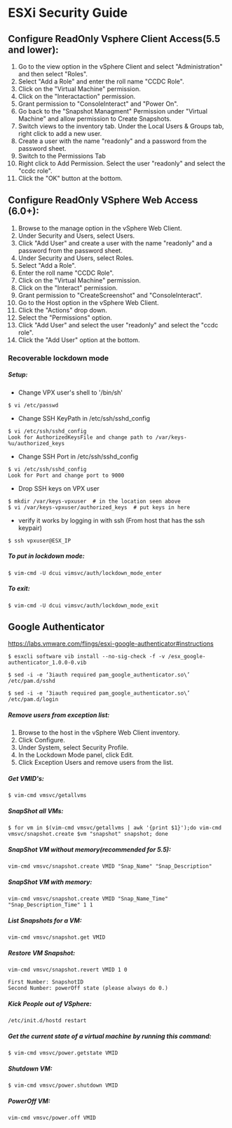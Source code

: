 # ESXi Security Guide

## Configure ReadOnly Vsphere Client Access(5.5 and lower):
1. Go to the view option in the vSphere Client and select "Administration" and then select "Roles".
2. Select "Add a Role" and enter the roll name "CCDC Role".
3. Click on the "Virtual Machine" permission.
4. Click on the "Interactaction" permission.
5. Grant permission to "ConsoleInteract" and "Power On".
6. Go back to the "Snapshot Managment" Permission under "Virtual Machine" and allow permission to Create Snapshots.
7. Switch views to the inventory tab. Under the Local Users & Groups tab, right click to add a new user.
8. Create a user with the name "readonly" and a password from the password sheet.
9. Switch to the Permissions Tab
10. Right click to Add Permission. Select the user "readonly" and select the "ccdc role".
11. Click the "OK" button at the bottom.

## Configure ReadOnly VSphere Web Access (6.0+):

1. Browse to the manage option in the vSphere Web Client.
2. Under Security and Users, select Users.
3. Click "Add User" and create a user with the name "readonly" and a password from the password sheet.
4. Under Security and Users, select Roles.
5. Select "Add a Role".
6. Enter the roll name "CCDC Role".
7. Click on the "Virtual Machine" permission.
8. Click on the "Interact" permission.
9. Grant permission to "CreateScreenshot" and "ConsoleInteract".
10. Go to the Host option in the vSphere Web Client.
11. Click the "Actions" drop down.
12. Select the "Permissions" option.
13. Click "Add User" and select the user "readonly" and select the "ccdc role".
14. Click the "Add User" option at the bottom.


### Recoverable lockdown mode

##### Setup:
* Change VPX user's shell to '/bin/sh'
```
$ vi /etc/passwd
```

* Change SSH KeyPath in /etc/ssh/sshd_config
```
$ vi /etc/ssh/sshd_config
Look for AuthorizedKeysFile and change path to /var/keys-%u/authorized_keys
```

* Change SSH Port in /etc/ssh/sshd_config
```
$ vi /etc/ssh/sshd_config
Look for Port and change port to 9000
```

* Drop SSH keys on VPX user
```
$ mkdir /var/keys-vpxuser  # in the location seen above
$ vi /var/keys-vpxuser/authorized_keys  # put keys in here
```
* verify it works by logging in with ssh (From host that has the ssh keypair)
```
$ ssh vpxuser@ESX_IP
```

##### To put in lockdown mode:
```
$ vim-cmd -U dcui vimsvc/auth/lockdown_mode_enter
```

##### To exit:
```
$ vim-cmd -U dcui vimsvc/auth/lockdown_mode_exit
```

## Google Authenticator
https://labs.vmware.com/flings/esxi-google-authenticator#instructions

```
$ esxcli software vib install --no-sig-check -f -v /esx_google-authenticator_1.0.0-0.vib
```
```
$ sed -i -e ‘3iauth required pam_google_authenticator.so\’ /etc/pam.d/sshd
```
```
$ sed -i -e ‘3iauth required pam_google_authenticator.so\’ /etc/pam.d/login
```

##### Remove users from exception list:
1. Browse to the host in the vSphere Web Client inventory.
2. Click Configure.
3. Under System, select Security Profile.
4. In the Lockdown Mode panel, click Edit.
5. Click Exception Users and remove users from the list.


##### Get VMID's:
```
$ vim-cmd vmsvc/getallvms
```
##### SnapShot all VMs:
```
$ for vm in $(vim-cmd vmsvc/getallvms | awk '{print $1}');do vim-cmd vmsvc/snapshot.create $vm "snapshot" snapshot; done 
```
##### SnapShot VM without memory(recommended for 5.5):
```
vim-cmd vmsvc/snapshot.create VMID "Snap_Name" "Snap_Description"
```

##### SnapShot VM with memory:
```
vim-cmd vmsvc/snapshot.create VMID "Snap_Name_Time" "Snap_Description_Time" 1 1
```

##### List Snapshots for a VM:
```
vim-cmd vmsvc/snapshot.get VMID
```


##### Restore VM Snapshot:
```
vim-cmd vmsvc/snapshot.revert VMID 1 0

First Number: SnapshotID
Second Number: powerOff state (please always do 0.)
```
##### Kick People out of VSphere:
```
/etc/init.d/hostd restart
```

##### Get the current state of a virtual machine by running this command:
```
$ vim-cmd vmsvc/power.getstate VMID
```

##### Shutdown VM:
```
$ vim-cmd vmsvc/power.shutdown VMID
```

##### PowerOff VM:
```
vim-cmd vmsvc/power.off VMID
```


